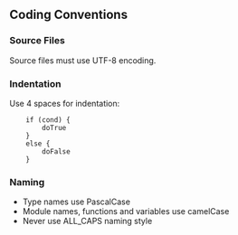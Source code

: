 ## Coding Conventions

### Source Files
Source files must use UTF-8 encoding.

### Indentation
Use 4 spaces for indentation:
```sric
    if (cond) {
        doTrue
    }
    else {
        doFalse
    }
```
### Naming
- Type names use PascalCase
- Module names, functions and variables use camelCase
- Never use ALL_CAPS naming style
